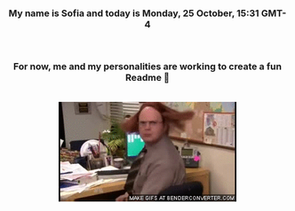 


<div align="center">
<h3 >My name is Sofia and today is Monday, 25 October, 15:31 GMT-4</h3><br>
<h3 >For now, me and my personalities are working to create a fun Readme 👋
</h3><br>
<img src='img/dwight.gif' alt='working...'/>
</div>
